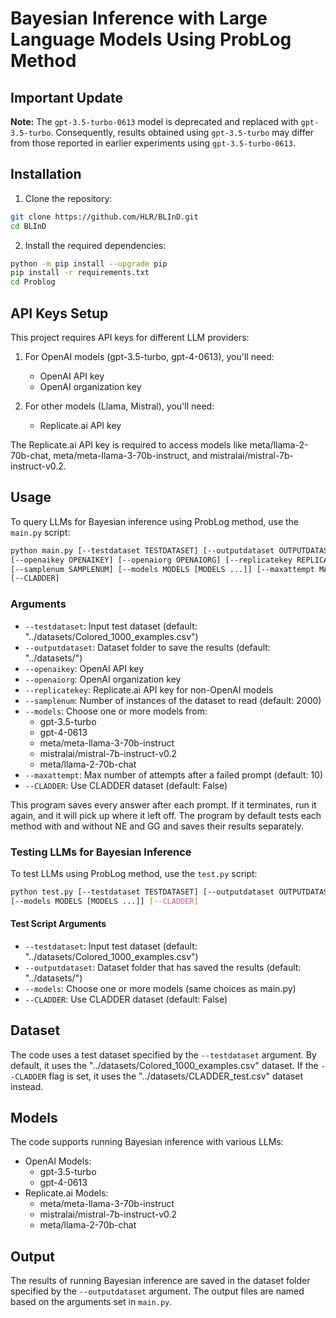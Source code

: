 # Bayesian Inference with Large Language Models Using ProbLog Method

## Important Update

**Note:** The `gpt-3.5-turbo-0613` model is deprecated and replaced with `gpt-3.5-turbo`. Consequently, results obtained using `gpt-3.5-turbo` may differ from those reported in earlier experiments using `gpt-3.5-turbo-0613`.

## Installation

1. Clone the repository:
```bash
git clone https://github.com/HLR/BLInD.git
cd BLInD
```

2. Install the required dependencies:
```bash
python -m pip install --upgrade pip
pip install -r requirements.txt
cd Problog
```

## API Keys Setup

This project requires API keys for different LLM providers:

1. For OpenAI models (gpt-3.5-turbo, gpt-4-0613), you'll need:
   - OpenAI API key
   - OpenAI organization key

2. For other models (Llama, Mistral), you'll need:
   - Replicate.ai API key
   
The Replicate.ai API key is required to access models like meta/llama-2-70b-chat, meta/meta-llama-3-70b-instruct, and mistralai/mistral-7b-instruct-v0.2.

## Usage

To query LLMs for Bayesian inference using ProbLog method, use the `main.py` script:
```bash
python main.py [--testdataset TESTDATASET] [--outputdataset OUTPUTDATASET] 
[--openaikey OPENAIKEY] [--openaiorg OPENAIORG] [--replicatekey REPLICATEKEY]
[--samplenum SAMPLENUM] [--models MODELS [MODELS ...]] [--maxattempt MAXATTEMPT] 
[--CLADDER]
```

### Arguments

- `--testdataset`: Input test dataset (default: "../datasets/Colored_1000_examples.csv")
- `--outputdataset`: Dataset folder to save the results (default: "../datasets/")
- `--openaikey`: OpenAI API key
- `--openaiorg`: OpenAI organization key
- `--replicatekey`: Replicate.ai API key for non-OpenAI models
- `--samplenum`: Number of instances of the dataset to read (default: 2000)
- `--models`: Choose one or more models from:
  - gpt-3.5-turbo
  - gpt-4-0613
  - meta/meta-llama-3-70b-instruct
  - mistralai/mistral-7b-instruct-v0.2
  - meta/llama-2-70b-chat
- `--maxattempt`: Max number of attempts after a failed prompt (default: 10)
- `--CLADDER`: Use CLADDER dataset (default: False)

This program saves every answer after each prompt. If it terminates, run it again, and it will pick up where it left off. The program by default tests each method with and without NE and GG and saves their results separately.

### Testing LLMs for Bayesian Inference

To test LLMs using ProbLog method, use the `test.py` script:
```bash
python test.py [--testdataset TESTDATASET] [--outputdataset OUTPUTDATASET]
[--models MODELS [MODELS ...]] [--CLADDER]
```

#### Test Script Arguments
- `--testdataset`: Input test dataset (default: "../datasets/Colored_1000_examples.csv")
- `--outputdataset`: Dataset folder that has saved the results (default: "../datasets/")
- `--models`: Choose one or more models (same choices as main.py)
- `--CLADDER`: Use CLADDER dataset (default: False)

## Dataset

The code uses a test dataset specified by the `--testdataset` argument. By default, it uses the "../datasets/Colored_1000_examples.csv" dataset. If the `--CLADDER` flag is set, it uses the "../datasets/CLADDER_test.csv" dataset instead.

## Models

The code supports running Bayesian inference with various LLMs:
- OpenAI Models:
  - gpt-3.5-turbo
  - gpt-4-0613
- Replicate.ai Models:
  - meta/meta-llama-3-70b-instruct
  - mistralai/mistral-7b-instruct-v0.2
  - meta/llama-2-70b-chat

## Output

The results of running Bayesian inference are saved in the dataset folder specified by the `--outputdataset` argument. The output files are named based on the arguments set in `main.py`.
